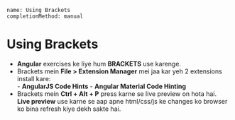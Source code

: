 ```ngMeta
name: Using Brackets
completionMethod: manual
```

# Using Brackets
- **Angular** exercises ke liye hum **BRACKETS** use karenge.
- Brackets mein **File > Extension Manager** mei jaa kar yeh 2 extensions install kare:  
        - **AngularJS Code Hints**
        - **Angular Material Code Hinting**
- Brackets mein **Ctrl + Alt + P** press karne se live preview on hota hai. **Live preview** use karne se aap apne html/css/js ke changes ko browser ko bina refresh kiye dekh sakte hai. 

